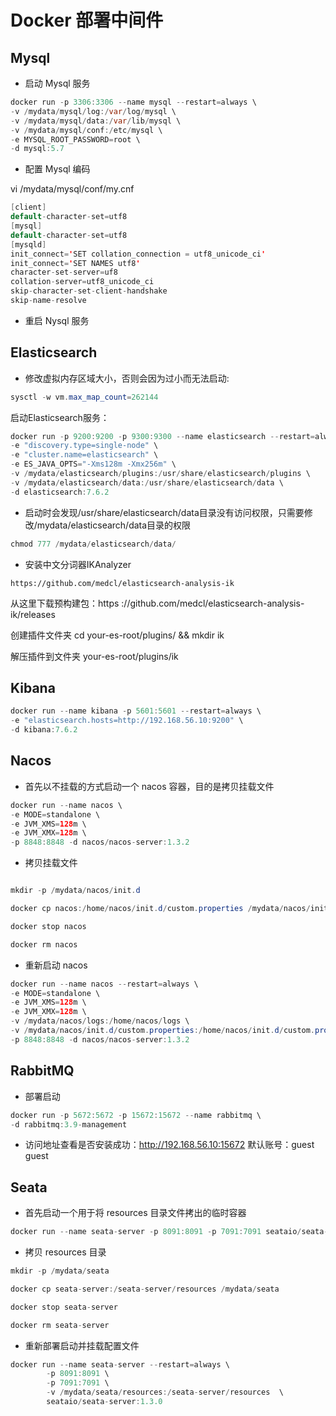 # Docker 部署中间件

## Mysql

- 启动 Mysql 服务

```java
docker run -p 3306:3306 --name mysql --restart=always \
-v /mydata/mysql/log:/var/log/mysql \
-v /mydata/mysql/data:/var/lib/mysql \
-v /mydata/mysql/conf:/etc/mysql \
-e MYSQL_ROOT_PASSWORD=root \
-d mysql:5.7
```

- 配置 Mysql 编码

vi /mydata/mysql/conf/my.cnf

```java
[client]
default-character-set=utf8
[mysql]
default-character-set=utf8
[mysqld]
init_connect='SET collation_connection = utf8_unicode_ci'
init_connect='SET NAMES utf8'
character-set-server=uf8
collation-server=utf8_unicode_ci
skip-character-set-client-handshake
skip-name-resolve
```

- 重启 Nysql 服务

## Elasticsearch

- 修改虚拟内存区域大小，否则会因为过小而无法启动:

```java
sysctl -w vm.max_map_count=262144
```

启动Elasticsearch服务：

```java
docker run -p 9200:9200 -p 9300:9300 --name elasticsearch --restart=always \
-e "discovery.type=single-node" \
-e "cluster.name=elasticsearch" \
-e ES_JAVA_OPTS="-Xms128m -Xmx256m" \
-v /mydata/elasticsearch/plugins:/usr/share/elasticsearch/plugins \
-v /mydata/elasticsearch/data:/usr/share/elasticsearch/data \
-d elasticsearch:7.6.2
```

- 启动时会发现/usr/share/elasticsearch/data目录没有访问权限，只需要修改/mydata/elasticsearch/data目录的权限

```java
chmod 777 /mydata/elasticsearch/data/
```

- 安装中文分词器IKAnalyzer

`https://github.com/medcl/elasticsearch-analysis-ik`

从这里下载预构建包：https ://github.com/medcl/elasticsearch-analysis-ik/releases

创建插件文件夹 cd your-es-root/plugins/ && mkdir ik

解压插件到文件夹 your-es-root/plugins/ik

## Kibana

```java
docker run --name kibana -p 5601:5601 --restart=always \
-e "elasticsearch.hosts=http://192.168.56.10:9200" \
-d kibana:7.6.2
```

## Nacos

- 首先以不挂载的方式启动一个 nacos 容器，目的是拷贝挂载文件

```java
docker run --name nacos \
-e MODE=standalone \
-e JVM_XMS=128m \
-e JVM_XMX=128m \
-p 8848:8848 -d nacos/nacos-server:1.3.2
```

- 拷贝挂载文件

```java

mkdir -p /mydata/nacos/init.d

docker cp nacos:/home/nacos/init.d/custom.properties /mydata/nacos/init.d

docker stop nacos

docker rm nacos

```

- 重新启动 nacos

```java
docker run --name nacos --restart=always \
-e MODE=standalone \
-e JVM_XMS=128m \
-e JVM_XMX=128m \
-v /mydata/nacos/logs:/home/nacos/logs \
-v /mydata/nacos/init.d/custom.properties:/home/nacos/init.d/custom.properties \
-p 8848:8848 -d nacos/nacos-server:1.3.2
```

## RabbitMQ

- 部署启动

```java
docker run -p 5672:5672 -p 15672:15672 --name rabbitmq \
-d rabbitmq:3.9-management
```

- 访问地址查看是否安装成功：http://192.168.56.10:15672 默认账号：guest guest

## Seata

- 首先启动一个用于将 resources 目录文件拷出的临时容器

```java
docker run --name seata-server -p 8091:8091 -p 7091:7091 seataio/seata-server:1.3.0
```

- 拷贝 resources 目录

```java
mkdir -p /mydata/seata

docker cp seata-server:/seata-server/resources /mydata/seata

docker stop seata-server

docker rm seata-server
```

- 重新部署启动并挂载配置文件

```java
docker run --name seata-server --restart=always \
        -p 8091:8091 \
        -p 7091:7091 \
        -v /mydata/seata/resources:/seata-server/resources  \
        seataio/seata-server:1.3.0
```
